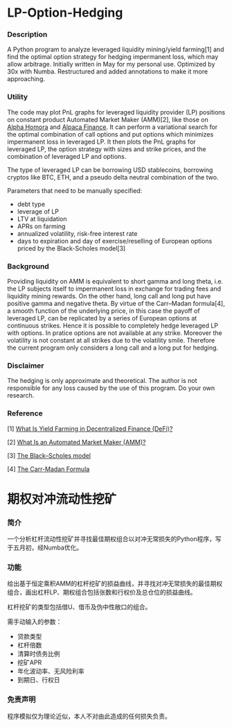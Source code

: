 # LP-Option-Hedging

### Description
A Python program to analyze leveraged liquidity mining/yield farming[1] and find the optimal option strategy for
hedging impermanent loss, which may allow arbitrage. Initially written in May for my personal use. Optimized by 30x
with Numba. Restructured and added annotations to make it more approaching.

### Utility
The code may plot PnL graphs for leveraged liquidity provider (LP) positions on constant product Automated Market Maker
(AMM)[2], like those on [Alpha Homora](https://homora.alphafinance.io/) and [Alpaca Finance](https://www.alpacafinance.org/).
It can perform a variational search for the optimal combination of call options and put options which minimizes
impermanent loss in leveraged LP. It then plots the PnL graphs for leveraged LP, the option strategy with sizes and
strike prices, and the combination of leveraged LP and options.

The type of leveraged LP can be borrowing USD stablecoins, borrowing cryptos like BTC, ETH, and a pseudo delta neutral
combination of the two.

Parameters that need to be manually specified:
* debt type
* leverage of LP
* LTV at liquidation
* APRs on farming
* annualized volatility, risk-free interest rate
* days to expiration and day of exercise/reselling of European options priced by the Black-Scholes model[3]

### Background
Providing liquidity on AMM is equivalent to short gamma and long theta, i.e. the LP subjects itself to impermanent loss
in exchange for trading fees and liquidity mining rewards. On the other hand, long call and long put have positive gamma
and negative theta. By virtue of the Carr–Madan formula[4], a smooth function of the underlying price, in this case the
payoff of leveraged LP, can be replicated by a series of European options at continuous strikes. Hence it is possible to
completely hedge leveraged LP with options. In pratice options are not available at any strike. Moreover the volatility
is not constant at all strikes due to the volatility smile. Therefore the current program only considers a long call and
a long put for hedging.

### Disclaimer
The hedging is only approximate and theoretical. The author is not responsible for any loss caused by the use of this
program. Do your own research.

### Reference
[1] [What Is Yield Farming in Decentralized Finance (DeFi)?](https://academy.binance.com/en/articles/what-is-yield-farming-in-decentralized-finance-defi)

[2] [What Is an Automated Market Maker (AMM)?](https://academy.binance.com/en/articles/what-is-an-automated-market-maker-amm)

[3] [The Black–Scholes model](https://en.wikipedia.org/wiki/Black%E2%80%93Scholes_model)

[4] [The Carr-Madan Formula](https://engineering.nyu.edu/sites/default/files/2019-01/CarrQuantFinance2001-a.pdf)


# 期权对冲流动性挖矿

### 简介
一个分析杠杆流动性挖矿并寻找最佳期权组合以对冲无常损失的Python程序，写于五月初，经Numba优化。

### 功能
给出基于恒定乘积AMM的杠杆挖矿的损益曲线，并寻找对冲无常损失的最佳期权组合，画出杠杆LP、期权组合包括张数和行权价及总仓位的损益曲线。

杠杆挖矿的类型包括借U、借币及伪中性敞口的组合。

需手动输入的参数：
* 贷款类型
* 杠杆倍数
* 清算时债务比例
* 挖矿APR
* 年化波动率、无风险利率
* 到期日、行权日

### 免责声明
程序模拟仅为理论近似，本人不对由此造成的任何损失负责。
